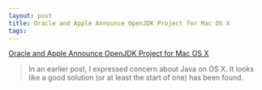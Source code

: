 ```yaml
---
layout: post
title: Oracle and Apple Announce OpenJDK Project for Mac OS X
tags: 
---
```

[Oracle and Apple Announce OpenJDK Project for Mac OS X][1]

> In an earlier post, I expressed concern about Java on OS X. It looks like
a good solution (or at least the start of one) has been found.

[1]: http://www.apple.com/pr/library/2010/11/12openjdk.html

